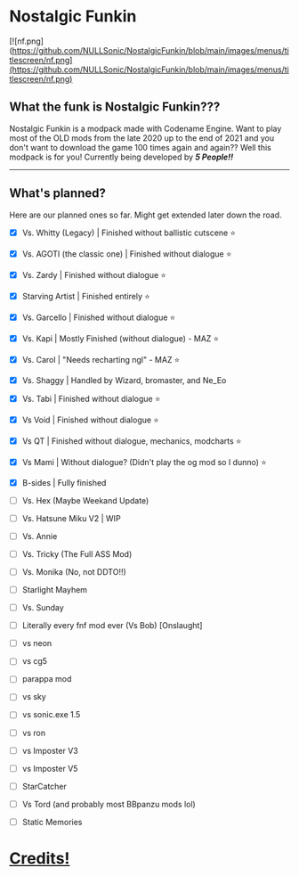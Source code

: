 # Nostalgic Funkin
[![nf.png](https://github.com/NULLSonic/NostalgicFunkin/blob/main/images/menus/titlescreen/nf.png](https://github.com/NULLSonic/NostalgicFunkin/blob/main/images/menus/titlescreen/nf.png)
## What the funk is Nostalgic Funkin???

Nostalgic Funkin is a modpack made with Codename Engine. Want to play most of the OLD mods from the late 2020 up to the end of 2021 and you don't want to download the game 100 times again and again?? Well this modpack is for you! Currently being developed by ***5 People!!***

--------------------

## What's planned?

Here are our planned ones so far. Might get extended later down the road.

- [x] Vs. Whitty (Legacy) | Finished without ballistic cutscene ⭐
- [x] Vs. AGOTI (the classic one) | Finished without dialogue ⭐
- [x] Vs. Zardy | Finished without dialogue ⭐
- [x] Starving Artist | Finished entirely ⭐
- [x] Vs. Garcello | Finished without dialogue ⭐
- [x] Vs. Kapi | Mostly Finished (without dialogue) - MAZ ⭐
- [x] Vs. Carol | "Needs recharting ngl" - MAZ ⭐
- [x] Vs. Shaggy | Handled by Wizard, bromaster, and Ne_Eo
- [x] Vs. Tabi | Finished without dialogue ⭐
- [x] Vs Void | Finished without dialogue ⭐
- [x] Vs QT | Finished without dialogue, mechanics, modcharts ⭐
- [x] Vs Mami | Without dialogue? (Didn't play the og mod so I dunno) ⭐
- [x] B-sides | Fully finished
- [ ] Vs. Hex (Maybe Weekand Update)
- [ ] Vs. Hatsune Miku V2 | WIP
- [ ] Vs. Annie
- [ ] Vs. Tricky (The Full ASS Mod)
- [ ] Vs. Monika (No, not DDTO!!)
- [ ] Starlight Mayhem
- [ ] Vs. Sunday
- [ ] Literally every fnf mod ever (Vs Bob) [Onslaught]
- [ ] vs neon
- [ ] vs cg5
- [ ] parappa mod
- [ ] vs sky
- [ ] vs sonic.exe 1.5
- [ ] vs ron
- [ ] vs Imposter V3
- [ ] vs Imposter V5
- [ ] StarCatcher
- [ ] Vs Tord (and probably most BBpanzu mods lol) 
- [ ] Static Memories



# [Credits!](https://github.com/NULLSonic/NostalgicFunkin/blob/main/data/config/credits.xml)
